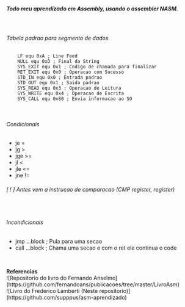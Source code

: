 ##### Todo meu aprendizado em Assembly, usando o assembler NASM.

</br>

###### Tabela padrao para segmento de dados

```
    LF equ 0xA ; Line Feed
    NULL equ 0xD ; Final da String
    SYS_EXIT equ 0x1 ; Codigo de chamada para finalizar
    RET_EXIT equ 0x0 ; Operacao com Sucesso
    STD_IN equ 0x0 ; Entrada padrao
    STD_OUT equ 0x1 ; Saida padrao
    SYS_READ equ 0x3 ; Operacao de Leitura
    SYS_WRITE equ 0x4 ; Operacao de Escrita
    SYS_CALL equ 0x80 ; Envia informacao ao SO
```

</br>

###### Condicionais

<ul>
    <li>je = </li>
    <li>jg ></li>
    <li>jge >=</li>
    <li>jl <</li>
    <li>jle <=</li>
    <li>jne !=</li>
</ul>

###### [ ! ] Antes vem a instrucao de comparacao (CMP register, register)

</br>

###### Incondicionais

<ul>
    <li>jmp ...block ; Pula para uma secao</li>
    <li>call ...block ; Chama uma secao e com o ret ele continua o code</li>
</ul>

</br>

<footer>
    <p> 
        <strong>Referencias</strong> 
        </br>
        ![Repositorio do livro do Fernando Anselmo](https://github.com/fernandoans/publicacoes/tree/master/LivroAsm)
        </br>
        ![Livro do Frederico Lamberti (Neste repositorio)](https://github.com/supppus/asm-aprendizado)
    </p>
</footer>